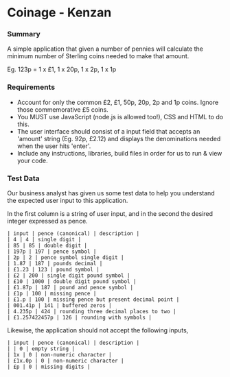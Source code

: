 # Coinage - Kenzan

### Summary

A simple application that given a number of pennies will calculate the minimum number of Sterling coins needed to make that amount.

Eg. 123p = 1 x £1, 1 x 20p, 1 x 2p, 1 x 1p

### Requirements

 * Account for only the common £2, £1, 50p, 20p, 2p and 1p coins. Ignore those commemorative £5 coins.
 * You MUST use JavaScript (node.js is allowed too!), CSS and HTML to do this.
 * The user interface should consist of a input field that accepts an 'amount' string (Eg. 92p, £2.12) and displays the denominations needed when the user hits 'enter'.
 * Include any instructions, libraries, build files in order for us to run & view your code.
 
### Test Data

Our business analyst has given us some test data to help you understand the expected user input to this application.

In the first column is a string of user input, and in the second the desired integer expressed as pence.

	| input | pence (canonical) | description |
	| 4 | 4 | single digit |
	| 85 | 85 | double digit |
	| 197p | 197 | pence symbol |
	| 2p | 2 | pence symbol single digit |
	| 1.87 | 187 | pounds decimal |
	| £1.23 | 123 | pound symbol |
	| £2 | 200 | single digit pound symbol |
	| £10 | 1000 | double digit pound symbol |
	| £1.87p | 187 | pound and pence symbol |
	| £1p | 100 | missing pence |
	| £1.p | 100 | missing pence but present decimal point |
	| 001.41p | 141 | buffered zeros |
	| 4.235p | 424 | rounding three decimal places to two |
	| £1.257422457p | 126 | rounding with symbols |

Likewise, the application should not accept the following inputs, 

	| input | pence (canonical) | description |
	| | 0 | empty string |
	| 1x | 0 | non-numeric character |
	| £1x.0p | 0 | non-numeric character |
	| £p | 0 | missing digits | 
















